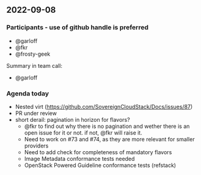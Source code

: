 ## 2022-09-08

### Participants - use of github handle is preferred
* @garloff
* @fkr
* @frosty-geek

Summary in team call: 
* @garloff

### Agenda today
* Nested virt (https://github.com/SovereignCloudStack/Docs/issues/87)
* PR under review
* short derail: pagination in horizon for flavors?
  * @fkr to find out why there is no pagination and wether there is an open issue for it or not. if not, @fkr will raise it.
  * Need to work on #73 and #74, as they are more relevant for smaller providers
  * Need to add check for completeness of mandatory flavors
  * Image Metadata conformance tests needed
  * OpenStack Powered Guideline conformance tests (refstack)

